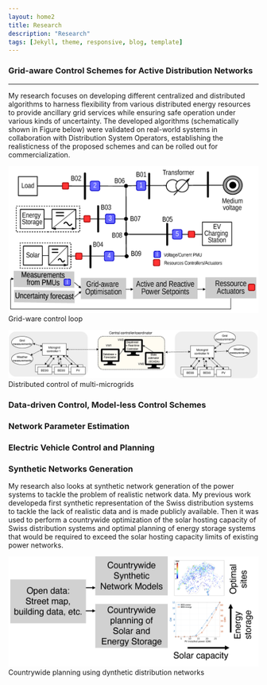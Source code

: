 ```yaml
---
layout: home2
title: Research
description: "Research"
tags: [Jekyll, theme, responsive, blog, template]
---
```


### Grid-aware Control Schemes for Active Distribution Networks
----
My research focuses on developing different centralized and distributed algorithms to harness flexibility from various distributed energy resources to provide ancillary grid services while ensuring safe operation under various kinds of uncertainty. The developed algorithms (schematically shown in Figure below) were validated on real-world systems in collaboration with Distribution System Operators, establishing the realisticness of the proposed schemes and can be rolled out for commercialization.

![Grid-aware-control](https://github.com/rahul-kgupta/rahul-kgupta.github.io/blob/master/files/Grid_plan_2.png)
Grid-ware control loop

![Distributed-control](https://github.com/rahul-kgupta/rahul-kgupta.github.io/blob/master/files/MicorgridControl.png)
Distributed control of multi-microgrids

### Data-driven Control, Model-less Control Schemes

### Network Parameter Estimation

### Electric Vehicle Control and Planning

### Synthetic Networks Generation
My research also looks at synthetic network generation of the power systems to tackle the problem of realistic network data. My previous work  developeda first synthetic representation of the Swiss distribution systems to tackle the lack of realistic data and is made publicly available. Then it was used to perform a countrywide optimization of the solar hosting capacity of Swiss distribution systems and optimal planning of energy storage systems that would be required to exceed the solar hosting capacity limits of existing power networks.

![Countrywide-planning](https://github.com/rahul-kgupta/rahul-kgupta.github.io/blob/master/files/Countrywide_plan3.png)
Countrywide planning using dynthetic distribution networks





